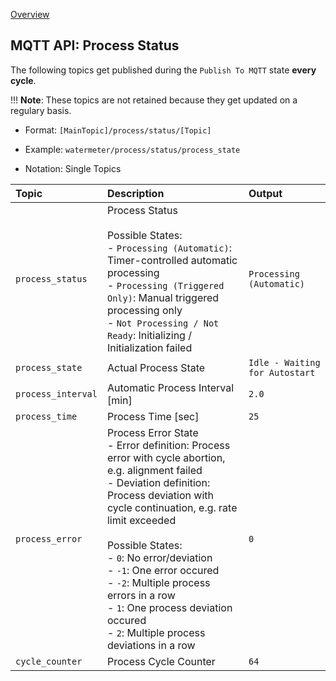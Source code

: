 [Overview](_OVERVIEW.md) 

## MQTT API: Process Status

The following topics get published during the `Publish To MQTT` state **every cycle**.

!!! __Note__: 
    These topics are not retained because they get updated on a regulary basis.

- Format: `[MainTopic]/process/status/[Topic]`
- Example: `watermeter/process/status/process_state`

- Notation: Single Topics

| Topic                       | Description                 | Output
|:----------------------------|:----------------------------|:--------------
| `process_status`            | Process Status<br><br>Possible States:<br>- `Processing (Automatic)`:  Timer-controlled automatic processing<br>- `Processing (Triggered Only)`: Manual triggered processing only<br>- `Not Processing / Not Ready`: Initializing / Initialization failed | `Processing (Automatic)`
| `process_state`             | Actual Process State        | `Idle - Waiting for Autostart`
| `process_interval`          | Automatic Process Interval [min] | `2.0`
| `process_time`              | Process Time [sec]          | `25`
| `process_error`             | Process Error State<br>- Error definition: Process error with cycle abortion, e.g. alignment failed<br>- Deviation definition: Process deviation with cycle continuation, e.g. rate limit exceeded<br><br>Possible States:<br>- `0`: No error/deviation<br>- `-1`: One error occured<br>- `-2`: Multiple process errors in a row<br>- `1`: One process deviation occured<br>- `2`: Multiple process deviations in a row | `0`
| `cycle_counter`             | Process Cycle Counter       | `64`


